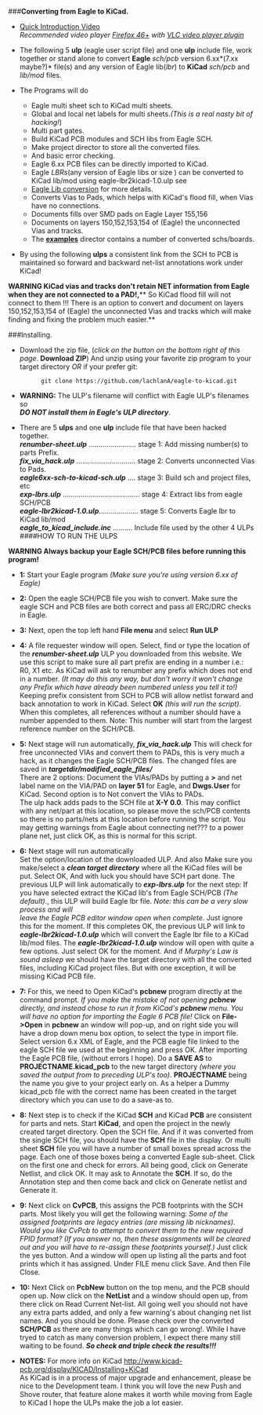 ###**Converting from Eagle to KiCad.**
*    [Quick Introduction Video](http://cosmosc.com/video/testtital.mp4)  
     *Recommended video player [Firefox 46+](https://www.mozilla.org/en-US/firefox/desktop/) with [VLC video player plugin](http://www.videolan.org/vlc/)*  


* The following 5 **ulp** (eagle user script file) and one **ulp** include file, work together or stand alone to convert **Eagle** *sch/pcb* version 6.xx*(7.xx maybe?)* file(s) and any version of Eagle lib(*lbr*) to **KiCad** *sch/pcb* and *lib/mod* files.  

* The Programs will do
	* Eagle multi sheet sch to KiCad  multi sheets.  
	* Global and local net labels for multi sheets.*(This is a real nasty bit of hacking!*)  
	* Multi part gates.  
	* Build KiCad PCB modules and SCH libs from Eagle SCH.  
	* Make project director to store all the converted files.  
	* And basic error checking.  
	* Eagle 6.xx PCB files can be directly imported to KiCad.  
	* Eagle *LBRs*(any version of Eagle libs or size ) can be converted to KiCad lib/mod using eagle-lbr2kicad-1.0.ulp see  
	* [Eagle Lib conversion]( https://github.com/lachlanA/eagle-to-kicad-libs) for more details.  
	* Converts Vias to Pads, which helps with KiCad's flood fill, when Vias have no connections.  
	* Documents fills over SMD pads on Eagle Layer 155,156  
	* Documents on layers 150,152,153,154 of (Eagle) the unconnected Vias and tracks.  
	* The **[examples](https://github.com/lachlanA/eagle-to-kicad/tree/master/examples)** director contains a number of converted schs/boards.  

* By using the following **ulps**  a consistent link from the SCH to PCB is maintained so forward and backward net-list annotations work under KiCad!  

**WARNING KiCad vias and tracks don't retain NET information from Eagle when they are not connected to a PAD!,**** So KiCad flood fill will not connect to them !!! There is an option to convert and document on layers 150,152,153,154 of (Eagle) the unconnected Vias and tracks which will make finding and fixing the problem much easier.**  


###Installing.
* Download the zip file, (*click on the button on the bottom right of this page*. **Download ZIP**) And unzip using your favorite zip program to your target directory *OR* if your prefer git:

			git clone https://github.com/lachlanA/eagle-to-kicad.git  

* **WARNING:**  The ULP's filename will conflict with Eagle ULP's filenames so  
  ***DO NOT install them in Eagle's ULP directory***.  

* There are 5 **ulps** and one **ulp** include file that have been hacked together.  
***renumber-sheet.ulp*** ........................   stage 1: Add missing number(s) to parts Prefix.  
***fix_via_hack.ulp*** ..............................   stage 2: Converts unconnected Vias to Pads.  
***eagle6xx-sch-to-kicad-sch.ulp*** ....    stage 3: Build sch and project files, etc  
***exp-lbrs.ulp*** .......................................   stage 4: Extract libs from eagle SCH/PCB  
***eagle-lbr2kicad-1.0.ulp***....................  stage 5: Converts Eagle lbr to KiCad lib/mod  
***eagle_to_kicad_include.inc*** ..........  Include file used by the other 4 ULPs  
####HOW TO RUN THE ULPS 
 
 **WARNING Always backup your Eagle SCH/PCB files before running this program!**  
 
* **1:** Start your Eagle program *(Make sure you're using version 6.xx of Eagle)*

* **2:** Open the eagle SCH/PCB file you wish to convert. Make sure the eagle SCH and PCB files are both correct and pass all ERC/DRC checks in Eagle.  

* **3:** Next, open the top left hand **File menu** and select **Run ULP**  

* **4:** A file requester window will open. Select, find or type the location of the ***renumber-sheet.ulp*** ULP you downloaded from this website. We use this script to make sure all part prefix are ending in a number i.e.: R0, X1 etc. As KiCad will ask to renumber any prefix which does not end in a number. *(It may do this any way, but don't worry it won't change any Prefix which have already been numbered unless you tell it to!)*  Keeping prefix consistent from SCH to PCB will allow netlist forward and back annotation to work in KiCad. Select **OK** *(this will run the script)*.  When this completes, all references without a number should have a number appended to them. Note: This number will start from the largest reference number on the SCH/PCB.

* **5:** Next stage will run automatically, ***fix_via_hack.ulp*** This will check for free unconnected VIAs and convert them to PADs,  this is very much a hack, as it changes the Eagle SCH/PCB files. The changed files are saved in ***targetdir/modified_eagle_files/***  
There are 2 options: Document the VIAs/PADs by putting a ***>*** and net label name on the VIA/PAD on **layer 51** for Eagle, and **Dwgs.User** for KiCad. Second option is to Not convert the VIAs to PADs.  
The ulp hack adds pads to the SCH file at **X-Y 0.0**. This may conflict with any net/part at this location, so please move the sch/PCB contents so there is no parts/nets at this location before running the script.
You may getting warnings from Eagle about connecting net??? to a power plane net, just click OK, as this is normal for this script.

* **6:** Next stage will run automatically  
Set the option/location of the downloaded ULP. And also Make sure you make/select a ***clean target directory*** where all the KiCad files will be put. Select OK, And with luck you should have SCH part done. The previous ULP will link automatically to ***exp-lbrs.ulp*** for the  next step: If you have selected extract the KiCad lib's from Eagle SCH/PCB *(The default).*, this  ULP will build  Eagle lbr file.  *Note: this can be a very slow process and will  
leave the Eagle PCB editor window open when complete*. Just ignore this for the moment. If this completes OK, the previous ULP will link to ***eagle-lbr2kicad-1.0.ulp*** which will convert the Eagle lbr file to a KiCad lib/mod files.  The ***eagle-lbr2kicad-1.0.ulp*** window will open with quite a few options. Just select OK for the moment. And if *Murphy's Law  is sound asleep* we should have the target directory with all the converted files, including KiCad project files. But with one exception, it will be missing KiCad PCB file.

* **7:** For this, we need to Open KiCad's **pcbnew** program directly at the command prompt.
 *If you make the mistake of not opening **pcbnew** directly, and instead chose to run it from KiCad's **pcbnew** menu. You will have no option for importing the Eagle 6 PCB file!*  Click on **File->Open** in **pcbnew** an window will pop-up, and on right side you will have a drop down menu box option, to select the type in import file. Select version 6.x  XML  of Eagle, and the PCB eagle file linked to the eagle SCH file we used at the beginning and press OK. After importing the Eagle PCB file, (without errors I hope). Do a **SAVE AS** to **PROJECTNAME.kicad_pcb** to the new target directory *(where you saved the output from to preceding ULP's too).* **PROJECTNAME** being the name you give to your project early on. As a helper a Dummy kicad_pcb file with the correct name has been created in the target directory which you can use to do a save-as to.

* **8:** Next step is to check if the KiCad **SCH** and KiCad **PCB** are consistent for parts and nets.
Start **KiCad**, and open the project in the newly created target directory. Open the SCH file. And if it was converted from the single SCH file, you should have the **SCH** file in the display. Or multi sheet **SCH** file you will have a number of small boxes spread across the page. Each one of those boxes being a converted Eagle sub-sheet. Click on the first one and check for errors. All being good, click on Generate Netlist, and click OK. It may ask to Annotate the **SCH**. If so, do the Annotation step and then come back and click on Generate netlist and Generate it.

* **9:** Next click on **CvPCB**, this assigns the PCB footprints with the SCH parts. Most likely you will get the
following warning: *Some of the assigned footprints are legacy entries (are missing lib nicknames). Would you like CvPcb to attempt to convert them to the new required FPID format? (If you answer no, then these assignments will be cleared out and you will have to re-assign these footprints yourself.)* Just click the yes button. And a window will open up listing all the parts and foot prints which it has assigned. Under FILE menu click Save. And then File Close.

* **10:** Next Click on **PcbNew** button on the top menu, and the PCB should open up.
Now click on the **NetList** and a window should open up, from there click on Read Current Net-list. All going well you should not have any extra parts added, and only a few warning's about changing net list names. And you should be done.  Please check over the converted **SCH/PCB** as there are many things which can go wrong!. While I have tryed to catch as many conversion problem, I expect there many still waiting to be found. ***So check and triple check the results!!!***

* **NOTES:**  For more info on KiCad  http://www.kicad-pcb.org/display/KICAD/Installing+KiCad  
As KiCad is in a process of major upgrade and enhancement, please be nice to the Development team. I think you will love the new Push and Shove router, that feature alone makes it worth while moving from Eagle to KiCad I hope the ULPs make the job a lot easier.




  

